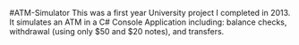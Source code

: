 #ATM-Simulator
This was a first year University project I completed in 2013. It simulates an ATM in a C# Console Application including: balance checks, withdrawal (using only $50 and $20 notes), and transfers.
